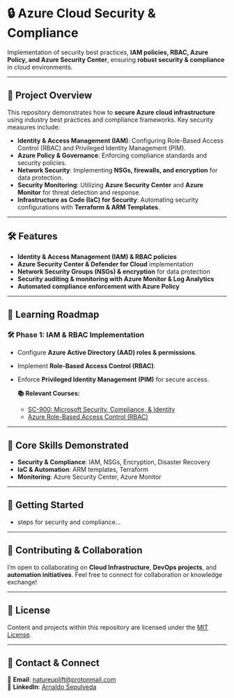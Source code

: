 # 🔒 Azure Cloud Security & Compliance

Implementation of security best practices, **IAM policies, RBAC, Azure Policy, and Azure Security Center**, ensuring **robust security & compliance** in cloud environments.

---

## 📖 Project Overview

This repository demonstrates how to **secure Azure cloud infrastructure** using industry best practices and compliance frameworks. Key security measures include:

*   **Identity & Access Management (IAM)**: Configuring Role-Based Access Control (RBAC) and Privileged Identity Management (PIM).
*   **Azure Policy & Governance**: Enforcing compliance standards and security policies.
*   **Network Security**: Implementing **NSGs, firewalls, and encryption** for data protection.
*   **Security Monitoring**: Utilizing **Azure Security Center** and **Azure Monitor** for threat detection and response.
*   **Infrastructure as Code (IaC) for Security**: Automating security configurations with **Terraform & ARM Templates**.

---

## 🛠️ Features

*   **Identity & Access Management (IAM) & RBAC policies**
*   **Azure Security Center & Defender for Cloud** implementation
*   **Network Security Groups (NSGs) & encryption** for data protection
*   **Security auditing & monitoring with Azure Monitor & Log Analytics**
*   **Automated compliance enforcement with Azure Policy**

---

## 📖 Learning Roadmap

### 🛠️ **Phase 1: IAM & RBAC Implementation**

*   Configure **Azure Active Directory (AAD) roles & permissions**.
*   Implement **Role-Based Access Control (RBAC)**.
*   Enforce **Privileged Identity Management (PIM)** for secure access.

    **📚 Relevant Courses:**
    *   [SC-900: Microsoft Security, Compliance, & Identity](https://www.udemy.com/course/sc-900-microsoft-security-compliance-identity-with-sims)
    *   [Azure Role-Based Access Control (RBAC)](https://learn.microsoft.com/en-us/azure/role-based-access-control/)




---

## 🌟 Core Skills Demonstrated

- **Security & Compliance**: IAM, NSGs, Encryption, Disaster Recovery
- **IaC & Automation**: ARM templates, Terraform
- **Monitoring**: Azure Security Center, Azure Monitor

---

## 📌 Getting Started

- steps for security and compliance...

---

## 🤝 Contributing & Collaboration

I’m open to collaborating on **Cloud Infrastructure**, **DevOps projects**, and **automation initiatives**. Feel free to connect for collaboration or knowledge exchange!

---

## 📜 License

Content and projects within this repository are licensed under the [MIT License](LICENSE).

---

## 📧 Contact & Connect

📩 **Email**: [natureuplift@protonmail.com](mailto:natureuplift@protonmail.com)  
🔗 **LinkedIn**: [Arnaldo Sepulveda](https://www.linkedin.com/in/arnaldo-sepulveda)